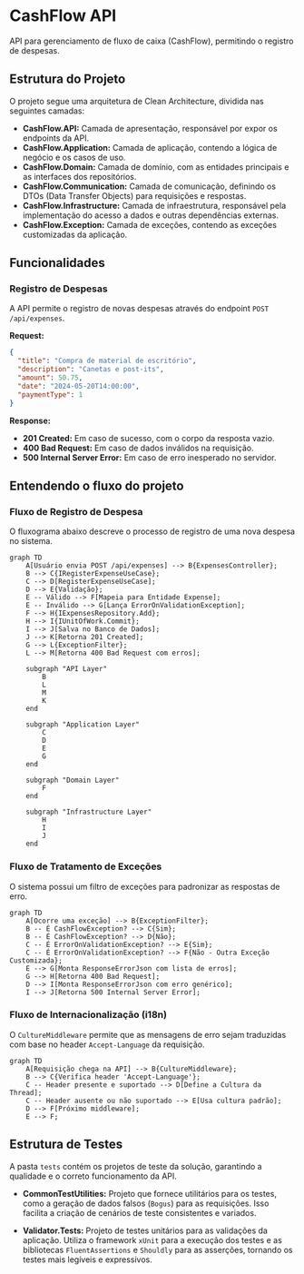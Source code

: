 # CashFlow API

API para gerenciamento de fluxo de caixa (CashFlow), permitindo o registro de despesas.

## Estrutura do Projeto

O projeto segue uma arquitetura de Clean Architecture, dividida nas seguintes camadas:

- **CashFlow.API:** Camada de apresentação, responsável por expor os endpoints da API.
- **CashFlow.Application:** Camada de aplicação, contendo a lógica de negócio e os casos de uso.
- **CashFlow.Domain:** Camada de domínio, com as entidades principais e as interfaces dos repositórios.
- **CashFlow.Communication:** Camada de comunicação, definindo os DTOs (Data Transfer Objects) para requisições e respostas.
- **CashFlow.Infrastructure:** Camada de infraestrutura, responsável pela implementação do acesso a dados e outras dependências externas.
- **CashFlow.Exception:** Camada de exceções, contendo as exceções customizadas da aplicação.

## Funcionalidades

### Registro de Despesas

A API permite o registro de novas despesas através do endpoint `POST /api/expenses`.

**Request:**

```json
{
  "title": "Compra de material de escritório",
  "description": "Canetas e post-its",
  "amount": 50.75,
  "date": "2024-05-20T14:00:00",
  "paymentType": 1
}
```

**Response:**

- **201 Created:** Em caso de sucesso, com o corpo da resposta vazio.
- **400 Bad Request:** Em caso de dados inválidos na requisição.
- **500 Internal Server Error:** Em caso de erro inesperado no servidor.

## Entendendo o fluxo do projeto

### Fluxo de Registro de Despesa

O fluxograma abaixo descreve o processo de registro de uma nova despesa no sistema.

```mermaid
graph TD
    A[Usuário envia POST /api/expenses] --> B{ExpensesController};
    B --> C{IRegisterExpenseUseCase};
    C --> D[RegisterExpenseUseCase];
    D --> E{Validação};
    E -- Válido --> F[Mapeia para Entidade Expense];
    E -- Inválido --> G[Lança ErrorOnValidationException];
    F --> H{IExpensesRepository.Add};
    H --> I{IUnitOfWork.Commit};
    I --> J[Salva no Banco de Dados];
    J --> K[Retorna 201 Created];
    G --> L{ExceptionFilter};
    L --> M[Retorna 400 Bad Request com erros];

    subgraph "API Layer"
        B
        L
        M
        K
    end

    subgraph "Application Layer"
        C
        D
        E
        G
    end

    subgraph "Domain Layer"
        F
    end

    subgraph "Infrastructure Layer"
        H
        I
        J
    end
```

### Fluxo de Tratamento de Exceções

O sistema possui um filtro de exceções para padronizar as respostas de erro.

```mermaid
graph TD
    A[Ocorre uma exceção] --> B{ExceptionFilter};
    B -- É CashFlowException? --> C{Sim};
    B -- É CashFlowException? --> D{Não};
    C -- É ErrorOnValidationException? --> E{Sim};
    C -- É ErrorOnValidationException? --> F{Não - Outra Exceção Customizada};
    E --> G[Monta ResponseErrorJson com lista de erros];
    G --> H[Retorna 400 Bad Request];
    D --> I[Monta ResponseErrorJson com erro genérico];
    I --> J[Retorna 500 Internal Server Error];
```

### Fluxo de Internacionalização (i18n)

O `CultureMiddleware` permite que as mensagens de erro sejam traduzidas com base no header `Accept-Language` da requisição.

```mermaid
graph TD
    A[Requisição chega na API] --> B{CultureMiddleware};
    B --> C{Verifica header 'Accept-Language'};
    C -- Header presente e suportado --> D[Define a Cultura da Thread];
    C -- Header ausente ou não suportado --> E[Usa cultura padrão];
    D --> F[Próximo middleware];
    E --> F;
```

## Estrutura de Testes

A pasta `tests` contém os projetos de teste da solução, garantindo a qualidade e o correto funcionamento da API.

- **CommonTestUtilities:** Projeto que fornece utilitários para os testes, como a geração de dados falsos (`Bogus`) para as requisições. Isso facilita a criação de cenários de teste consistentes e variados.

- **Validator.Tests:** Projeto de testes unitários para as validações da aplicação. Utiliza o framework `xUnit` para a execução dos testes e as bibliotecas `FluentAssertions` e `Shouldly` para as asserções, tornando os testes mais legíveis e expressivos.